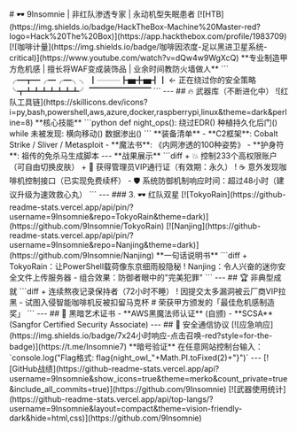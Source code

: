 <?-- 
  ███████╗ ██████╗  ██████╗██╗  ██╗██╗███╗   ██╗███████╗
  ██╔════╝██╔═══██╗██╔════╝██║  ██║██║████╗  ██║██╔════╝
  █████╗  ██║   ██║██║     ███████║██║██╔██╗ ██║█████╗  
  ██╔══╝  ██║   ██║██║     ██╔══██║██║██║╚██╗██║██╔══╝  
  ██║     ╚██████╔╝╚██████╗██║  ██║██║██║ ╚████║███████╗
  ╚═╝      ╚═════╝  ╚═════╝╚═╝  ╚═╝╚═╝╚═╝  ╚═══╝╚══════╝
-->
# 🕶️ 9Insomnie | 非红队渗透专家 | 永动机型失眠患者 

[![HTB](https://img.shields.io/badge/HackTheBox-Machine%20Master-red?logo=Hack%20The%20Box)](https://app.hackthebox.com/profile/1983709)
[![咖啡计量](https://img.shields.io/badge/咖啡因浓度-足以黑进卫星系统-critical)](https://www.youtube.com/watch?v=dQw4w9WgXcQ)

**专业制造甲方危机感 | 擅长将WAF变成装饰品 | 业余时间教防火墙做人**

``` 
  ╭━┳━╭━╭━╮╮
  ┃┈┈┈┣▅╋▅┫┃  ← 正在绕过你的安全策略
  ╰┳┻┻┻┻┻┻┻╯
   ▔▔▔▔▔▔▔▔
```

---

## 🔥 武器库（不断进化中）

![红队工具链](https://skillicons.dev/icons?i=py,bash,powershell,aws,azure,docker,raspberrypi,linux&theme=dark&perline=8)

**核心技能**  
```python
def night_ops():
    绕过EDR()
    种植持久化后门()
    while 未被发现:
        横向移动()
        数据渗出()
```

**装备清单**  
- **C2框架**: Cobalt Strike / Sliver / Metasploit
- **魔法书**: 《内网渗透的100种姿势》
- **护身符**: 祖传的免杀马生成脚本

---

**战果展示**  
```diff
+ 💥 控制233个高权限账户（可自由切换皮肤）
+ 🎩 获得管理员VIP通行证（有效期：永久）
! ☕ 意外发现咖啡机控制接口（已实现免费续杯）
- 🛡️ 系统防御机制响应时间：超过48小时（建议升级为速效救心丸）
```

---

### 3. 🕶️ 红队双星
[![TokyoRain](https://github-readme-stats.vercel.app/api/pin/?username=9Insomnie&repo=TokyoRain&theme=dark)](https://github.com/9Insomnie/TokyoRain)
[![Nanjing](https://github-readme-stats.vercel.app/api/pin/?username=9Insomnie&repo=Nanjing&theme=dark)](https://github.com/9Insomnie/Nanjing)

**一句话说明书**  
```diff
+ TokyoRain：让PowerShell载荷像东京细雨般隐秘
! Nanjing：令人兴奋的迷你安全文件上传服务器
- 组合效果：防御者眼中的"完美犯罪"
```

---

## 🏆 非典型成就
```diff
+ 连续熬夜记录保持者（72小时不睡）
! 因提交太多漏洞被云厂商VIP拉黑
- 试图入侵智能咖啡机反被扣留马克杯
# 荣获甲方颁发的「最佳危机感制造奖」
```

---

## 📜 黑暗艺术证书
- **AWS黑魔法师认证** (自颁)
- **SCSA** (Sangfor Certified Security Associate)

---

## 📡 安全通信协议
[![应急响应](https://img.shields.io/badge/7x24小时响应-点击召唤-red?style=for-the-badge)](https://t.me/Insomnie7)

**暗号验证**  
在任意网站控制台输入：  
`console.log("Flag格式: flag{night_owl_"+Math.PI.toFixed(2)+"}")`

---

[![GitHub战绩](https://github-readme-stats.vercel.app/api?username=9Insomnie&show_icons=true&theme=merko&count_private=true&include_all_commits=true)](https://github.com/9Insomnie)
[![武器使用统计](https://github-readme-stats.vercel.app/api/top-langs/?username=9Insomnie&layout=compact&theme=vision-friendly-dark&hide=html,css)](https://github.com/9Insomnie)
